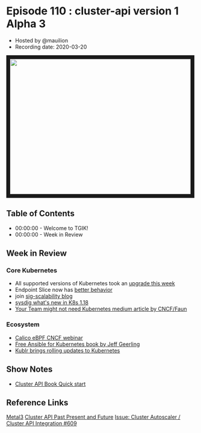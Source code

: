 # Episode 110 : cluster-api version 1 Alpha 3

- Hosted by @mauilion
- Recording date: 2020-03-20

<!--- Thumbnailed embed of the video, n8Xo_ghCIOSY is the video id from the youtube url --->

<a href="https://www.youtube.com/watch?v=A8dUFWbH3pM
" target="_blank"><img src="http://img.youtube.com/vi/A8dUFWbH3pM/hqdefault.jpg" width="480" height="360" border="10" /></a>

## Table of Contents

- 00:00:00 - Welcome to TGIK!
- 00:00:00 - Week in Review

## Week in Review
### Core Kubernetes
- All supported versions of Kubernetes took an [upgrade this week](https://github.com/kubernetes/kubernetes/pull/87648)
- Endpoint Slice now has [better behavior](https://github.com/kubernetes/kubernetes/pull/89056)
- join [sig-scalability blog](https://kubernetes.io/blog/2020/03/19/join-sig-scalability/)
- [sysdig what's new in K8s 1.18](https://sysdig.com/blog/whats-new-kubernetes-1-18/)
- [Your Team might not need Kubernetes medium article by CNCF/Faun](https://medium.com/faun/your-team-might-not-need-kubernetes-57240e8d554a)
### Ecosystem
- [Calico eBPF CNCF webinar](https://www.cncf.io/webinars/calico-networking-with-ebpf/)
- [Free Ansible for Kubernetes book by Jeff Geerling](https://leanpub.com/ansible-for-kubernetes)
- [Kublr brings rolling updates to Kubernetes](https://thenewstack.io/kublr-brings-rolling-updates-to-kubernetes/)


## Show Notes
- [Cluster API Book Quick start](https://cluster-api.sigs.k8s.io/user/quick-start.html)

## Reference Links
[Metal3](https://metal3.io/)
[Cluster API Past Present and Future](https://blog.jetstack.io/blog/cluster-api-past-present-and-future/)
[ Issue: Cluster Autoscaler / Cluster API Integration #609](https://github.com/kubernetes/enhancements/issues/609)
